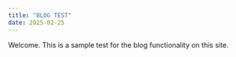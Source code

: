 ```yaml
---
title: "BLOG TEST"
date: 2025-02-25
---
```


Welcome. This is a sample test for the blog functionality on this site.
